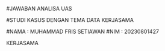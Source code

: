 #JAWABAN ANALISA UAS

#STUDI KASUS DENGAN TEMA DATA KERJASAMA

#NAMA : MUHAMMAD FRIS SETIAWAN
#NIM  : 20230801427

KERJASAMA

